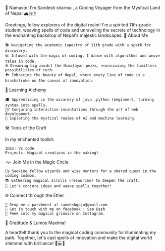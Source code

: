 🌟 Namaste! I'm Sandesh sharma , a Coding Voyager from the Mystical Land of Nepal 🏔️🇳🇵

Greetings, fellow explorers of the digital realm! I'm a spirited 11th-grade student, weaving spells of code and unraveling the secrets of technology in the enchanting backdrop of Nepal's majestic landscapes.
🚀 About Me
    
    📚 Navigating the academic tapestry of 11th grade with a spark for discovery.
    💻 Infused with the magic of coding, I dance with algorithms and weave tales in code.
    🌐 Dreaming big amidst the Himalayan peaks, envisioning the limitless possibilities of tech.
    🏞️ Embracing the beauty of Nepal, where every line of code is a brushstroke on the canvas of innovation.

🌱 Learning Alchemy

    🎓 Apprenticing in the wizardry of java ,python (beginner), turning syntax into spells.
    🧙‍♂️ Conjuring interactive incantations through the art of web development.
    🤖 Exploring the mystical realms of AI and machine learning.

🛠️ Tools of the Craft

In my enchanted toolkit:

    
    IDEs: Vs code
    Projects: Magical creations in the making!

-v- Join Me in the Magic Circle

    🧙‍♀️ Seeking fellow wizards and wise mentors for a shared quest in the coding cosmos.
    📚 Gathering magical scrolls (resources) to deepen the craft.
    💬 Let's conjure ideas and weave spells together!

🌐 Connect through the Ether

    📧 Drop me a parchment at sandeshgojo@gmail.com
    🦉 Get in touch with me on facebook : San Desh
    📸 Peek into my magical grimoire on Instagram.

🌟 Gratitude & Lumos Maxima!

A heartfelt thank you to the magical coding community for illuminating my path. Together, let's cast spells of innovation and make the digital world shimmer with brilliance! 🚀💻✨

